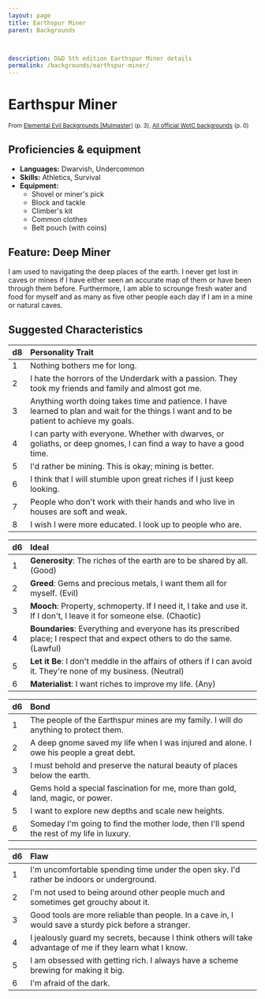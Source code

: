 ```yaml
---
layout: page
title: Earthspur Miner
parent: Backgrounds



description: D&D 5th edition Earthspur Miner details
permalink: /backgrounds/earthspur-miner/
---
```

# Earthspur Miner

<small>From <a target="_blank" href="https://dndadventurersleague.org/wp-content/uploads/2015/04/Mulmaster-Bonds-and-Backgrounds.pdf">Elemental Evil Backgrounds [Mulmaster]</a> (p. 3), <a target="_blank" href="https://flapkan.com/faq#What-is-the-source-All-official-WotC-backgrounds-and-how-does-it-work">All official WotC backgrounds</a> (p. 0)</small>


## Proficiencies & equipment

- **Languages:** Dwarvish, Undercommon
- **Skills:** Athletics, Survival
- **Equipment:** 
  - Shovel or miner's pick
  - Block and tackle
  - Climber's kit
  - Common clothes
  - Belt pouch (with coins)

## Feature: Deep Miner


I am used to navigating the deep places of the earth. I never get lost in caves or mines if I have either seen an accurate map of them or have been through them before. Furthermore, I am able to scrounge fresh water and food for myself and as many as five other people each day if I am in a mine or natural caves.

## Suggested Characteristics


| d8 | Personality Trait |
|:----------------------------|:------------------|
| 1 | Nothing bothers me for long. |
| 2 | I hate the horrors of the Underdark with a passion. They took my friends and family and almost got me. |
| 3 | Anything worth doing takes time and patience. I have learned to plan and wait for the things I want and to be patient to achieve my goals. |
| 4 | I can party with everyone. Whether with dwarves, or goliaths, or deep gnomes, I can find a way to have a good time. |
| 5 | I'd rather be mining. This is okay; mining is better. |
| 6 | I think that I will stumble upon great riches if I just keep looking. |
| 7 | People who don't work with their hands and who live in houses are soft and weak. |
| 8 | I wish I were more educated. I look up to people who are. |

| d6 | Ideal |
|:----------------------------|:------|
| 1 | **Generosity**: The riches of the earth are to be shared by all. (Good) |
| 2 | **Greed**: Gems and precious metals, I want them all for myself. (Evil) |
| 3 | **Mooch**: Property, schmoperty. If I need it, I take and use it. If I don't, I leave it for someone else. (Chaotic) |
| 4 | **Boundaries**: Everything and everyone has its prescribed place; I respect that and expect others to do the same. (Lawful)  |
| 5 | **Let it Be**: I don't meddle in the affairs of others if I can avoid it. They're none of my business. (Neutral) |
| 6 | **Materialist**: I want riches to improve my life. (Any) |

| d6 | Bond |
|:----------------------------|:------------------|
| 1 | The people of the Earthspur mines are my family. I will do anything to protect them. |
| 2 | A deep gnome saved my life when I was injured and alone. I owe his people a great debt. |
| 3 | I must behold and preserve the natural beauty of places below the earth. |
| 4 | Gems hold a special fascination for me, more than gold, land, magic, or power. |
| 5 | I want to explore new depths and scale new heights. |
| 6 | Someday I'm going to find the mother lode, then I'll spend the rest of my life in luxury. |

| d6 | Flaw |
|:----------------------------|:------------------|
| 1 | I'm uncomfortable spending time under the open sky. I'd rather be indoors or underground. |
| 2 | I'm not used to being around other people much and sometimes get grouchy about it. |
| 3 | Good tools are more reliable than people. In a cave in, I would save a sturdy pick before a stranger. |
| 4 | I jealously guard my secrets, because I think others will take advantage of me if they learn what I know. |
| 5 | I am obsessed with getting rich. I always have a scheme brewing for making it big. |
| 6 | I'm afraid of the dark. |